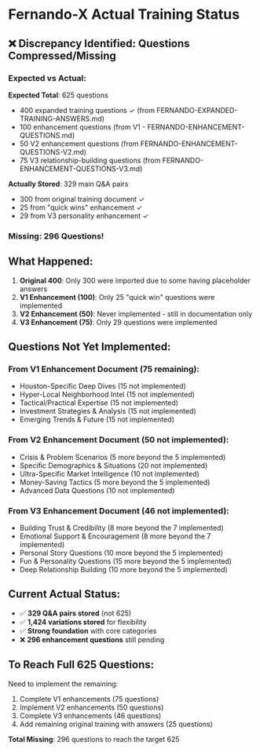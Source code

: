 # Fernando-X Actual Training Status

## ❌ Discrepancy Identified: Questions Compressed/Missing

### Expected vs Actual:

**Expected Total**: 625 questions
- 400 expanded training questions ✓ (from FERNANDO-EXPANDED-TRAINING-ANSWERS.md)
- 100 enhancement questions (from V1 - FERNANDO-ENHANCEMENT-QUESTIONS.md)
- 50 V2 enhancement questions (from FERNANDO-ENHANCEMENT-QUESTIONS-V2.md) 
- 75 V3 relationship-building questions (from FERNANDO-ENHANCEMENT-QUESTIONS-V3.md)

**Actually Stored**: 329 main Q&A pairs
- 300 from original training document ✓
- 25 from "quick wins" enhancement ✓
- 29 from V3 personality enhancement ✓

### Missing: 296 Questions!

## What Happened:

1. **Original 400**: Only 300 were imported due to some having placeholder answers
2. **V1 Enhancement (100)**: Only 25 "quick win" questions were implemented
3. **V2 Enhancement (50)**: Never implemented - still in documentation only
4. **V3 Enhancement (75)**: Only 29 questions were implemented

## Questions Not Yet Implemented:

### From V1 Enhancement Document (75 remaining):
- Houston-Specific Deep Dives (15 not implemented)
- Hyper-Local Neighborhood Intel (15 not implemented) 
- Tactical/Practical Expertise (15 not implemented)
- Investment Strategies & Analysis (15 not implemented)
- Emerging Trends & Future (15 not implemented)

### From V2 Enhancement Document (50 not implemented):
- Crisis & Problem Scenarios (5 more beyond the 5 implemented)
- Specific Demographics & Situations (20 not implemented)
- Ultra-Specific Market Intelligence (10 not implemented) 
- Money-Saving Tactics (5 more beyond the 5 implemented)
- Advanced Data Questions (10 not implemented)

### From V3 Enhancement Document (46 not implemented):
- Building Trust & Credibility (8 more beyond the 7 implemented)
- Emotional Support & Encouragement (8 more beyond the 7 implemented)
- Personal Story Questions (10 more beyond the 5 implemented)
- Fun & Personality Questions (15 more beyond the 5 implemented)
- Deep Relationship Building (10 more beyond the 5 implemented)

## Current Actual Status:
- ✅ **329 Q&A pairs stored** (not 625)
- ✅ **1,424 variations stored** for flexibility
- ✅ **Strong foundation** with core categories
- ❌ **296 enhancement questions** still pending

## To Reach Full 625 Questions:
Need to implement the remaining:
1. Complete V1 enhancements (75 questions)
2. Implement V2 enhancements (50 questions) 
3. Complete V3 enhancements (46 questions)
4. Add remaining original training with answers (25 questions)

**Total Missing**: 296 questions to reach the target 625